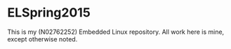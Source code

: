 # ELSpring2015
This is my (N02762252) Embedded Linux repository.  All work here is mine, except otherwise noted.				
